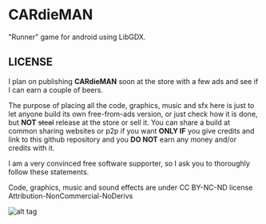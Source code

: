 CARdieMAN
=========

"Runner" game for android using LibGDX.


LICENSE
---

I plan on publishing **CARdieMAN** soon at the store with a few ads and see if I can earn
a couple of beers.

The purpose of placing all the code, graphics, music and sfx
here is just to let anyone build its own free-from-ads version, or just check how
it is done, but **NOT** ~~steal~~ release at the store or sell it. You can share a build at
common sharing websites or p2p if you want **ONLY IF** you give credits and link to this
github repository and you **DO NOT** earn any money and/or credits with it.

I am a very convinced free software supporter, so I ask you to thoroughly follow these statements.

Code, graphics, music and sound effects are under CC BY-NC-ND license
Attribution-NonCommercial-NoDerivs

![alt tag](http://i.creativecommons.org/l/by-nc-nd/3.0/88x31.png)

